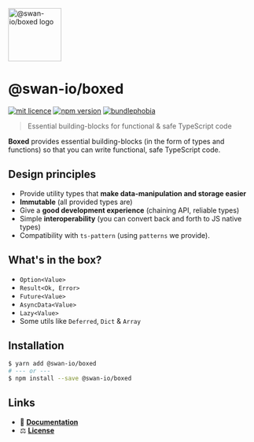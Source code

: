 <img width="108" alt="@swan-io/boxed logo" src="https://github.com/swan-io/boxed/blob/main/docs/static/img/logo.svg?raw=true">

# @swan-io/boxed

[![mit licence](https://img.shields.io/dub/l/vibe-d.svg?style=for-the-badge)](https://github.com/swan-io/boxed/blob/main/LICENSE)
[![npm version](https://img.shields.io/npm/v/@swan-io/boxed?style=for-the-badge)](https://www.npmjs.org/package/@swan-io/boxed)
[![bundlephobia](https://img.shields.io/bundlephobia/minzip/@swan-io/boxed?label=size&style=for-the-badge)](https://bundlephobia.com/result?p=@swan-io/boxed)

> Essential building-blocks for functional & safe TypeScript code

**Boxed** provides essential building-blocks (in the form of types and
functions) so that you can write functional, safe TypeScript code.

## Design principles

- Provide utility types that **make data-manipulation and storage easier**
- **Immutable** (all provided types are)
- Give a **good development experience** (chaining API, reliable types)
- Simple **interoperability** (you can convert back and forth to JS native
  types)
- Compatibility with `ts-pattern` (using `patterns` we provide).

## What's in the box?

- `Option<Value>`
- `Result<Ok, Error>`
- `Future<Value>`
- `AsyncData<Value>`
- `Lazy<Value>`
- Some utils like `Deferred`, `Dict` & `Array`

## Installation

```bash
$ yarn add @swan-io/boxed
# --- or ---
$ npm install --save @swan-io/boxed
```

## Links

- 📘 [**Documentation**](https://swan-io.github.io/boxed)
- ⚖️ [**License**](./LICENSE)
